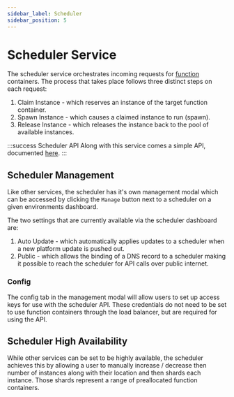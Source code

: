 ```yaml
---
sidebar_label: Scheduler
sidebar_position: 5
---
```


# Scheduler Service
The scheduler service orchestrates incoming requests for [function](/reference/containers/functions) containers.  The process that takes place follows three distinct steps on each request:

1. Claim Instance - which reserves an instance of the target function container.
2. Spawn Instance - which causes a claimed instance to run (spawn). 
3. Release Instance - which releases the instance back to the pool of available instances. 


:::success Scheduler API
Along with this service comes a simple API, documented [here](https://scheduler-api.docs.cycle.io).
:::

## Scheduler Management
Like other services, the scheduler has it's own management modal which can be accessed by clicking the `Manage` button next to a scheduler on a given environments dashboard. 

The two settings that are currently available via the scheduler dashboard are: 

1. Auto Update - which automatically applies updates to a scheduler when a new platform update is pushed out. 
2. Public - which allows the binding of a DNS record to a scheduler making it possible to reach the scheduler for API calls over public internet. 


### Config 
The config tab in the management modal will allow users to set up access keys for use with the scheduler API.  These credentials do not need to be set to use function containers through the load balancer, but are required for using the API.  


## Scheduler High Availability 
While other services can be set to be highly available, the scheduler achieves this by allowing a user to manually increase / decrease then number of instances along with their location and then shards each instance.  Those shards represent a range of preallocated function containers. 

